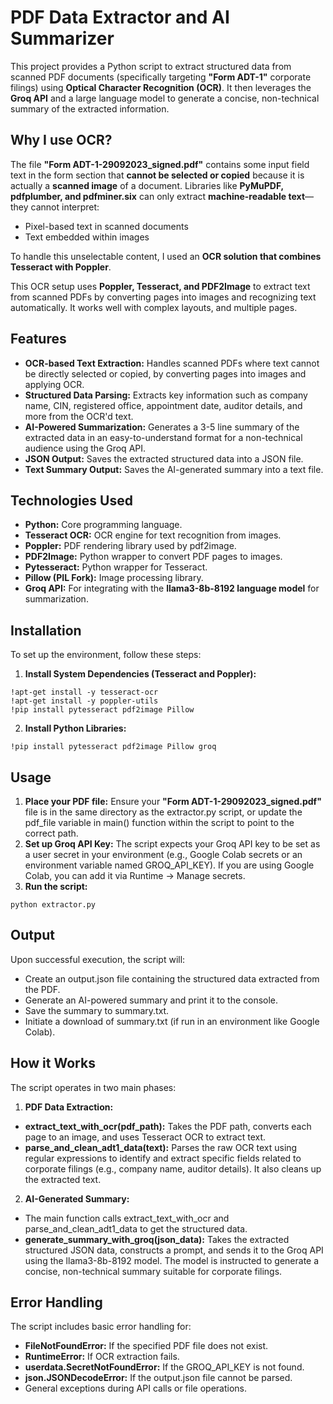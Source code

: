 # PDF Data Extractor and AI Summarizer
This project provides a Python script to extract structured data from scanned PDF documents (specifically targeting **"Form ADT-1"** corporate filings) using **Optical Character Recognition (OCR)**. It then leverages the **Groq API** and a large language model to generate a concise, non-technical summary of the extracted information.
## **Why I use OCR?**
The file **"Form ADT-1-29092023_signed.pdf"** contains some input field text in the form section that **cannot be selected or copied** because it is actually a **scanned image** of a document. Libraries like **PyMuPDF, pdfplumber, and pdfminer.six** can only extract **machine-readable text**—they cannot interpret:
- Pixel-based text in scanned documents
- Text embedded within images
  
To handle this unselectable content, I used an **OCR solution that combines Tesseract with Poppler**.
 
This OCR setup uses **Poppler, Tesseract, and PDF2Image** to extract text from scanned PDFs by converting pages into images and recognizing text automatically. It works well with complex layouts, and multiple pages.

## **Features**
- **OCR-based Text Extraction:** Handles scanned PDFs where text cannot be directly selected or copied, by converting pages into images and applying OCR.
- **Structured Data Parsing:** Extracts key information such as company name, CIN, registered office, appointment date, auditor details, and more from the OCR'd text.
- **AI-Powered Summarization:** Generates a 3-5 line summary of the extracted data in an easy-to-understand format for a non-technical audience using the Groq API.
- **JSON Output:** Saves the extracted structured data into a JSON file.
- **Text Summary Output:** Saves the AI-generated summary into a text file.
## **Technologies Used**
- **Python:** Core programming language.
- **Tesseract OCR:** OCR engine for text recognition from images.
- **Poppler:** PDF rendering library used by pdf2image.
- **PDF2Image:** Python wrapper to convert PDF pages to images.
- **Pytesseract:** Python wrapper for Tesseract.
- **Pillow (PIL Fork):** Image processing library.
- **Groq API:** For integrating with the **llama3-8b-8192 language model** for summarization.
## **Installation**
To set up the environment, follow these steps:
1. **Install System Dependencies (Tesseract and Poppler):**
```
!apt-get install -y tesseract-ocr
!apt-get install -y poppler-utils
!pip install pytesseract pdf2image Pillow
```
2. **Install Python Libraries:**
```
!pip install pytesseract pdf2image Pillow groq
```
## **Usage**
1. **Place your PDF file:** Ensure your **"Form ADT-1-29092023_signed.pdf"** file is in the same directory as the extractor.py script, or update the pdf_file variable in main() function within the script to point to the correct path.
2. **Set up Groq API Key:**
The script expects your Groq API key to be set as a user secret in your environment (e.g., Google Colab secrets or an environment variable named GROQ_API_KEY).
If you are using Google Colab, you can add it via Runtime -> Manage secrets.
3. **Run the script:**
```
python extractor.py
```
## **Output**
Upon successful execution, the script will:
- Create an output.json file containing the structured data extracted from the PDF.
- Generate an AI-powered summary and print it to the console.
- Save the summary to summary.txt.
- Initiate a download of summary.txt (if run in an environment like Google Colab).
## **How it Works**
The script operates in two main phases:
1. **PDF Data Extraction:**
- **extract_text_with_ocr(pdf_path):** Takes the PDF path, converts each page to an image, and uses Tesseract OCR to extract text.
- **parse_and_clean_adt1_data(text):** Parses the raw OCR text using regular expressions to identify and extract specific fields related to corporate filings (e.g., company name, auditor details). It also cleans up the extracted text.
2. **AI-Generated Summary:**
- The main function calls extract_text_with_ocr and parse_and_clean_adt1_data to get the structured data.
- **generate_summary_with_groq(json_data):** Takes the extracted structured JSON data, constructs a prompt, and sends it to the Groq API using the llama3-8b-8192 model. The model is instructed to generate a concise, non-technical summary suitable for corporate filings.
## **Error Handling**
The script includes basic error handling for:
- **FileNotFoundError:** If the specified PDF file does not exist.
- **RuntimeError:** If OCR extraction fails.
- **userdata.SecretNotFoundError:** If the GROQ_API_KEY is not found.
- **json.JSONDecodeError:** If the output.json file cannot be parsed.
- General exceptions during API calls or file operations.
